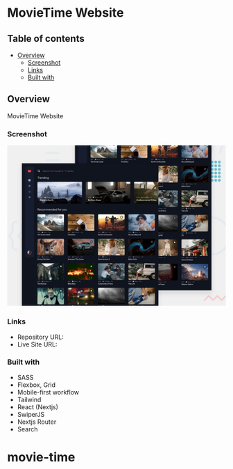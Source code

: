 # MovieTime Website

## Table of contents

- [Overview](#overview)
  - [Screenshot](#screenshot)
  - [Links](#links)
  - [Built with](#built-with)

## Overview

MovieTime Website

### Screenshot

![](/public/preview.jpg)

### Links

- Repository URL: 
- Live Site URL: 

### Built with

- SASS
- Flexbox, Grid
- Mobile-first workflow
- Tailwind
- React (Nextjs)
- SwiperJS
- Nextjs Router
- Search
# movie-time
